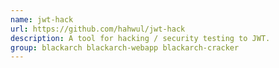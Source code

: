 ```yaml
---
name: jwt-hack
url: https://github.com/hahwul/jwt-hack
description: A tool for hacking / security testing to JWT.
group: blackarch blackarch-webapp blackarch-cracker
---
```

